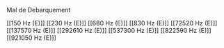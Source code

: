 Mal de Debarquement

[[150 Hz (E)]]
[[230 Hz (E)]]
[[680 Hz (E)]]
[[830 Hz (E)]]
[[72520 Hz (E)]]
[[137570 Hz (E)]]
[[292610 Hz (E)]]
[[537300 Hz (E)]]
[[822590 Hz (E)]]
[[921050 Hz (E)]]